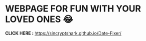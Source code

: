 # WEBPAGE FOR FUN WITH YOUR LOVED ONES 😂

**CLICK HERE :** https://sincryptshark.github.io/Date-Fixer/
